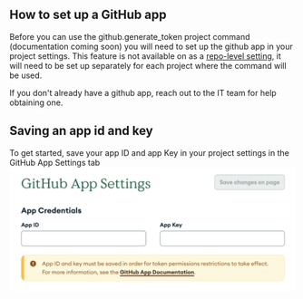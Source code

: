 ## How to set up a GitHub app

Before you can use the github.generate_token project command (documentation coming soon) you will need to set up the github app in your project settings. This feature is not available on as a [repo-level setting](/Project-Configuration/Repo-Level-Settings), it will need to be set up separately for each project where the command will be used.

If you don't already have a github app, reach out to the IT team for help obtaining one.

## Saving an app id and key

To get started, save your app ID and app Key in your project settings in the GitHub App Settings tab
![save app id and key](../images/github-app-id-and-key.png)
